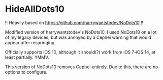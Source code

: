 # HideAllDots10

!! Heavily based on https://github.com/harrywantstodev/NoDots10 !!

Modified version of harrywantstodev's NoDots10. I used NoDots10 on a lot of my legacy devices, but was annoyed by a Cephei warning that would appear after respringing.

Officially supports iOS 10, although it should(?) work from iOS 7-iOS 14, at least partially. YMMV.

This version of NoDots10 removes Cephei entirely. Due to this, there are no options to configure.

